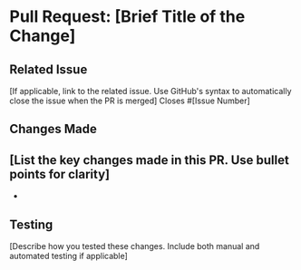 # Pull Request: [Brief Title of the Change]

## Related Issue

[If applicable, link to the related issue. Use GitHub's syntax to automatically close the issue when the PR is merged]
Closes #[Issue Number]

## Changes Made

## [List the key changes made in this PR. Use bullet points for clarity]

-

## Testing

[Describe how you tested these changes. Include both manual and automated testing if applicable]
